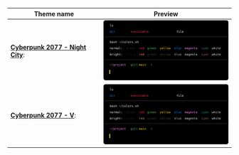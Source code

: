 |Theme name | Preview|
| --- | --- |
|**[Cyberpunk 2077 - Night City](Cyberpunk_2077_-_Night_City.yaml)**:|<img src='previews/Cyberpunk_2077_-_Night_City.yaml.svg' width='300'>|
|**[Cyberpunk 2077 - V](Cyberpunk_2077_-_V.yaml)**:|<img src='previews/Cyberpunk_2077_-_V.yaml.svg' width='300'>|